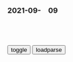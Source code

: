 ### 2021-09-　09

```note
```

<table id="tbc" style="white-space:pre-wrap">
</table>
<button onclick="toggleb()">toggle</button>
<button onclick="loadparse()">loadparse</button>
<br>
<!-- 🌸<br>🍅-　-🍑<hr>🍀 --> <textarea rows="30" cols="100" style="display: none" id="tar">

狗狗怕烟味吗？人类吸烟对狗狗的健康有什么危害？
https://www.sohu.com/a/53032107_204931

2021/9/10下午3:16:58

狗烟的什么的成语_百度知道
https://zhidao.baidu.com/question/620597367901479532.html

2021/9/10下午3:14:09

伍子胥列传_百度百科
https://baike.baidu.com/item/%E4%BC%8D%E5%AD%90%E8%83%A5%E5%88%97%E4%BC%A0

谓包胥曰：「我必覆楚。」包胥曰：「我必存之。」

吾闻之，人众者胜天，天定亦能破人。

伍子胥曰：「为我谢申包胥曰，吾日莫途远，吾故倒行而逆施之。」

伍员从楚国出逃的时候对申包胥说：“我一定要颠覆楚国。”申包胥说：“我必定能使楚国存在下去。”

我听说，虽然人多势众，一时或许能胜过天理，但天理最终还是要获胜的。

伍子胥对来人说：“替我向申包胥致歉吧，就说我因为年事已高，而报仇心切，就像眼看要日落西山，却仍路途遥遥，所以才做出这种倒行逆施的事情来。”

2021/9/10下午3:05:39

秦国为何要复楚，楚国灭掉不好吗？
https://view.inews.qq.com/a/20210824A02BCT00?refer=wx_hot

申包胥于是给了一些盘缠，并对他说：“你要为父报仇，作为朋友，我不会阻止你，也不会泄漏你的行踪。但是作为楚国的臣子，我也有自己必须履行的责任。你能灭楚，我就能复楚，勉之，勉之！”

于是，申包胥一面在夷陵山区组织游击战，一面给伍子胥写了一封信，义正词严地斥责他说：“怎么说你也曾当过楚平王的臣子，死者为大，他固然对不起你一家，但你如此报复鞭尸，简直逆天道，背人情，你不觉得太过分了吗！”

确实，在zg人的传统观念里，一个人死了，那一切仇怨似乎也该可以一笔勾销了。

2021/9/10下午2:54:21

“团结就是力量”是哪个gjg徽上的格言_百度知道
https://zhidao.baidu.com/question/125705234.html

比利时的g徽

2021/9/10下午2:42:50

《团结就是力量》的歌词是不是有矛盾呢？ - 知乎
https://www.zhihu.com/question/35447858/answer/1290635996

法西斯主义的口号叫做:团结就是力量

2021/9/10下午2:35:42

澳防长竟将zg崛起与纳粹相提并论，澳网友：我们能让成年人来管理gj吗？
https://baijiahao.baidu.com/s?id=1710428715641706118&wfr=spider&for=pc

w与王番
应该庆幸澳大利亚还有人提反对意见。

布道h夏说
没必要过分解读，要不就是心虚的表现

2021/9/10下午2:26:26

【涨知识】长期喝咖啡的人，身体到底强在哪儿？
https://m.thepaper.cn/baijiahao_14433038

2021/9/10下午1:10:18

美军5人坠海身亡，印度g产航母准备自爆，台湾焊接登月车要上天
https://mbd.baidu.com/newspage/data/landingsuper?context=%7B%22nid%22%3A%22news_9517175446480757311%22%7D&n_type=0&p_from=1

c雨漂香沐大地
这样的的新闻悬治疗抑郁症的良药，一付就见效，两付就治愈，只是易复发，只好不停地用这样的药治

英雄出中年
等我初中毕了业，就把心爱的自行车改装成太阳登陆车，晚上去，凉快，不晒。

2021/9/10上午11:30:26

《亲爱的吾兄》定档9月15日 赵英博吴芊盈开启甜蜜仙侠之旅
http://baijiahao.baidu.com/s?id=1710479990585502904

http://pics0.baidu.com/feed/3bf33a87e950352a68cb7caa7e09e3fbb3118bb9.jpeg?token=e163685694132bb76e14cae97830ceb1

2021/9/10上午11:20:02

枢密院十号：美g真的激光战舰抵达zg周边！
https://mbd.baidu.com/newspage/data/landingsuper?context=%7B%22nid%22%3A%22news_9100922360085804224%22%7D

2021/9/10上午11:26:49

社评：日本对zg的“恨”在道义上是肮脏的
https://baijiahao.baidu.com/s?id=1710439161023764105&wfr=spider&for=pc

2021/9/10上午10:57:02

日清战争下的悲剧，台湾rm的自卫反击战，m族的脊梁：赛德克
https://baijiahao.baidu.com/s?id=1648194312444705431&wfr=spider&for=pc

昔日的老首领（赛德克部落首领）只有用酒麻醉自己，对日本人的暴行睁只眼闭只眼，

在m族存亡的危急关头，仍然还在自己人打自己人，内耗却不共同抵御外敌。

赛德克人的老人妇女和小孩为了把粮食留给战士都集体自杀了。因为这样可以让战士吃上饭，可以消除战士的后顾之忧。

如果文明是卑躬屈膝，那就让你们看看野蛮的骄傲！

相比于清zf的软弱无能，赛德克人才是zhmz的脊梁。

2021/9/10上午10:42:03

美国一歌手额头镶入1.5亿元粉钻，竟被人硬揪下来……
https://baijiahao.baidu.com/s?id=1710416514140652511&wfr=spider&for=pc

他今年7月在迈阿密的一个音乐节上玩人群冲浪的时候，额头上的粉钻被粉丝从扯了下来。

小乌兹弗特今年1月在社交媒体上分享称，因为“这一颗石头太贵了，我从2017年就开始分期付款。”他还称，自己不想弄丢这颗花了大价钱的钻石，于是通过手术将其植入了额间，

2021/9/10上午10:06:08

我们是hj，是干人的队伍，为干人打土豪分田地的|伟大的转折|娄山关_网易订阅
https://www.163.com/dy/article/G5C0UTEU0543NPPS.html

学透mzx“打土豪分田地”的伟大智慧，想成功并不难
https://baijiahao.baidu.com/s?id=1697727869286886071&wfr=spider&for=pc

麦克阿瑟怎样坐稳日本“太上皇”的宝座？打土豪分田地是重要原因|罗斯福|二战_网易订阅
https://www.163.com/dy/article/GGQPNGG70537PG8A.html

“100万人被杀，数万亿美元遭窃”
https://mbd.baidu.com/newspage/data/landingsuper?context=%7B%22nid%22%3A%22news_8782482000075982577%22%7D&n_type=0&p_from=1

布朗大学的报告反映出的死者构成引人注目：38.7万为平m，约20万为站在美g一方作战的当地j人，30多万为被美g称为“恐怖分子”的本地游击队员。克劳福德坦言，死后被算作恐怖分子的大部分人其实是普通百x。

2021/9/10上午10:16:10

战国策·秦五·濮阳人吕不韦贾于邯郸_古诗文网
https://so.gushiwen.cn/guwen/bookv_4451.aspx

　　濮阳人吕不韦贾于邯郸，见秦质子异人，归而谓父曰：“耕田之利几倍?”曰：“十倍。”“珠玉之赢几倍?”曰：“百倍。”“立国家之主赢几倍?”曰：“无数。”曰：“今力田疾作，不得暖衣余食；今建国立君，泽可以遗世。愿往事之。”

zg石油分公司涉垄断被罚超八千万_天然气
https://www.sohu.com/a/313376112_505855

zg石油天然气股份有限公司天然气销售大庆分公司和大庆油田公司天然气分公司在哈尔滨、大庆、齐齐哈尔地区天然气纵向垄断协议案;

内蒙古自治区g安厅滥用行zq力排除限制竞争案;

北j市g安局公安交通管理局滥用行zq力排除限制竞争案;

济南市城乡建设委员会滥用行zq力排除限制竞争案。

2021/9/9下午2:59:15

遵守规则只会输，打破规则才会赢，有时候选择比努力重要,明星周边,影视片段,好看视频
https://haokan.baidu.com/v?vid=4755981505983852586&sfrom=baidu-feed

2021/9/9下午2:23:21

贝利亚一生最恨的5个人！一个被他亲手杀死，还有一个美女奥特曼,动漫,日本动漫,好看视频
https://haokan.baidu.com/v?vid=10154444835664390953&sfrom=baidu-feed

2021/9/9下午2:21:25

<font size="2"><b>
聂荣臻：村m造出巨型卫星，规模碾压苏联，科学家一看却怒了,影视,战争片,好看视频</b></font><br>
https://haokan.baidu.com/v?vid=12020657429249720081&sfrom=baidu-feed

放大卫星，我举双手赞成。你们不要老说我是促退派，我也是促进派啊。

我们设计的这个卫星，预计将来的重量是三吨，大大超过了美国和苏联啊。
　对，比他们强。强多了。

这是怎么回事？
　苏联人放的卫星里面就带着一只狗，我们也要把狗带到太空去。
那为什么是黄狗？
　苏联带上太空的那条狗就是黄色的。

你们的计算公式做了吗？
　什么，计算公式？没有啊。
那，总体的设计参数搞了吗？
　也没有。
液氟液氢的化学与物理性能，搞清楚没有？还有生产，供应，储存，运输，毒性防护都搞清楚了吗？
　没有啊，不就是卫星上天吗？
三吨重，黄狗还要上天。我看，迟早是条死狗。
　你说什么？你这是对大y进不满。你是对我们年轻科学家不满。打到迷信，解f思想。

报纸上都登了，亩产一万三啦。
　你这个已经不新鲜了。广播里说，有个地方亩产已经达到两万五啦。

今天是两万五，明天就该出五万斤的新闻啦。

wem火
你确定当时几亿文盲的能叫群z的智慧？

SRZz路
众所周知，向后转就是向右转两次

Apw豆君
六几年那种浮躁的风气，zg的科学家也能搞出两弹一星，太厉害了

b皮大馅老西瓜
这些人的思想怕是连村m都不如

l镶楣4m
村m最起码不会去给科学家捣乱。

richardvarese
这三吨，说明它是个实心的

<font size="1" style="color:#DCDCDC"><b>2022/1/26 上午10:29:51</b></font><br>

<font size="4"><b>
聂荣臻：组织硬闯进科学院，聂帅一听暴怒：立马给我调一个团来！,影视,战争片,好看视频</b></font><br>
https://haokan.baidu.com/v?vid=13566625639330403069&sfrom=baidu-feed

不能。
无论如何不准开枪。
如果开枪那后果会更加糟糕。

这个招待所里住的，可都是zg顶尖的核科学家。

不让任何一个早饭派进到这个楼里来。

科学家是我们gj的宝贝。

二记部的早饭派，把一些有关清单的据五米资料给抢跑了。

<font size="1" style="color:#DCDCDC"><b>2021/11/24 下午1:40:06</b></font>

聂荣臻：少将机枪羞辱钱学森，一换上军装，少将吓腿软：完了！,影视,战争片,好看视频
https://haokan.baidu.com/v?vid=999909530470238174&sfrom=baidu-feed

你有意见吗。

坚决拥护zyjw的决定。

2021/9/9下午2:17:45

<font size="2"><b>
聂荣臻：科学家们冷得连个炉子都没有，领导却在吹暖气，聂帅暴怒,影视,战争片,好看视频</b></font><br>
https://haokan.baidu.com/v?vid=10722248693130355082&sfrom=baidu-feed

<font size="1" style="color:#DCDCDC"><b>2021/12/13 下午4:36:24</b></font><br>

“我还没生孩子就这样了”！这种症状越来越年轻化，赶紧自测！
https://baijiahao.baidu.com/s?id=1710392698828968757&wfr=spider&for=pc

https://pic.rmb.bdstatic.com/bjh/down/b1f91878194c32249fdcdcf013e9eaf6.jpeg

杭州姑娘发帖分享脱发经历

精神压力、饮食作息导致脂溢性脱发

因为工作常常12点才睡

2021/9/9下午1:54:36

科学家发现动物正在“变形”以应对气候变化 鸟类变化最大
https://baijiahao.baidu.com/s?id=1710364477473304370&wfr=spider&for=pc

2021/9/9下午1:22:19

凌晨三点，60岁老太赵云五杀，网友评论“我奶常山赵子龙”_腾讯新闻
https://new.qq.com/omn/20210908/20210908A05A4900.html

腾讯回应“60岁老人凌晨王者五杀”：确系“本人”，17次人脸识别均通过 - 封面新闻
https://www.thecover.cn/news/8065397

2021/9/9下午2:47:29

清风联历｜青山有幸埋忠骨 白铁无辜铸佞臣|岳飞|张俊|王彬|奸臣_网易订阅
https://www.163.com/dy/article/G3EESK260543OOA8.html

青山有幸埋忠骨；

白铁无辜铸佞臣。

——清·松江徐氏女撰（见《岳庙匾联》）

2021/9/9上午10:27:42

青山有幸埋忠骨…八副对联品读岳飞
https://china.huanqiu.com/article/9CaKrnJZWdk

７

正邪自古同冰炭；

毁誉于今判伪真。

2021/9/9上午10:27:26

整形失败女子维权遭非法对待，医生威胁：报警？你能活着离开济南_腾讯新闻
https://new.qq.com/rain/a/20210909A000BG00

山东：女子整容失败，维权时被老板殴打、拘禁，被迫签订和解协议_腾讯新闻
https://new.qq.com/rain/a/20210908A01QAS00

2021/9/9上午10:15:20

很多“自愿”，其实是被迫的
https://baijiahao.baidu.com/s?id=1706236251470060951&wfr=spider&for=pc

这些自愿，有多少是“被自愿”？
https://baijiahao.baidu.com/s?id=1690309143371305978&wfr=spider&for=pc

2021/9/9上午10:21:52

魔王没羞没臊的生活开始了,动漫漫画,动漫漫画,好看视频
https://haokan.baidu.com/v?vid=4204713794713066599&sfrom=baidu-feed

2021/9/9上午10:09:12

手脚正常的年轻人，坐轮椅玩上海迪士尼，只因懒得走路？网友吵翻了！
https://baijiahao.baidu.com/s?id=1710345101314367994&wfr=spider&for=pc

百度网友ba0a7d9
和父辈的独立女性相比，当代女性可以说是差的太多了。

2021/9/9上午9:59:34

</textarea> <!-- 🍀<br>🍑-　-🍅<hr>🌸 -->

```tip
```

<script src="https://cdn.jsdelivr.net/npm/jquery@3.5.1/dist/jquery.min.js"></script>

<link rel="stylesheet" href="https://cdn.jsdelivr.net/gh/fancyapps/fancybox@3.5.7/dist/jquery.fancybox.min.css" />
<script src="https://cdn.jsdelivr.net/gh/fancyapps/fancybox@3.5.7/dist/jquery.fancybox.min.js"></script>

<script type="text/javascript">

var __urlRegex = /(\b(https?|ftp|file):\/\/[-A-Z0-9+&@#\/%?=~_|!:,.;]*[-A-Z0-9+&@#\/%=~_|])/ig;
var __imgRegex = /\.(?:jpe?g|gif|png)$/i;

loadparse();

function parseURL($string){

    var exp = __urlRegex;
    return $string.replace(exp,function(match){
            __imgRegex.lastIndex=0;
            if(__imgRegex.test(match)){
                return '<a data-fancybox="gallery" href="' + match.replace("/p=700", "")
                 + '"><img src="' + match.replace("/p=700", "/p=160x200")+'" width="64"></a>';
            }
            else{
                return '<a href="' + match + '" target="_blank">' + match + '</a>';
            }
        }
    );
}

function loadparse() {
  tbc.innerHTML = parseURL(tar.value);
}

function toggleb() {
  var x = document.getElementById("tar");
  if (x.style.display === "none") {
    x.style.display = "";
  } else {
    x.style.display = "none";
  }
}

</script>
